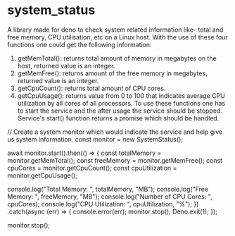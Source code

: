# system_status
A library made for deno to check system related information like- total and free memory, CPU utilisation, etc on a Linux host.
With the use of these four functions one could get the following information:
1) getMemTotal(): returns total amount of memory in megabytes on the host, returned value is an integer.
2) getMemFree(): returns amount of the free memory in megabytes, returned value is an integer.
3) getCpuCount(): returns total amount of CPU cores.
4) getCpuUsage(): returns value from 0 to 100 that indicates average CPU utilization by all cores of all processors.
To use these functions one has to start the service and the after usage the service should be stopped. Service's start() function returns a promise which should be handled.

// Create a system monitor which would indicate the service and help give us system information.
const monitor = new SystemStatus();

await monitor.start().then(() => {
  const totalMemory = monitor.getMemTotal();
  const freeMemory = monitor.getMemFree();
  const cpuCores = monitor.getCpuCount();
  const cpuUtilization = monitor.getCpuUsage();

  console.log("Total Memory: ", totalMemory, "MB");
  console.log("Free Memory: ", freeMemory, "MB");
  console.log("Number of CPU Cores: ", cpuCores);
  console.log("CPU Utilization: ", cpuUtilization, "%");
})
  .catch(async (err) => {
    console.error(err);
    monitor.stop();
    Deno.exit(1);
  });

monitor.stop();
